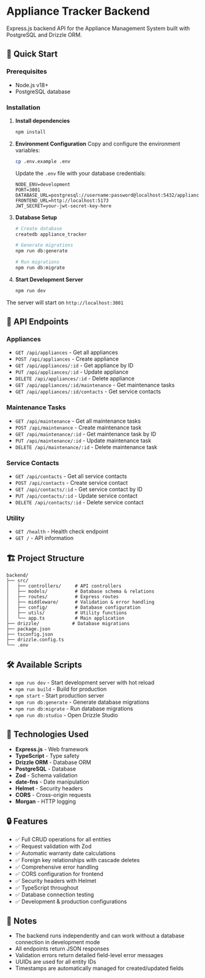 # Appliance Tracker Backend

Express.js backend API for the Appliance Management System built with PostgreSQL and Drizzle ORM.

## 🚀 Quick Start

### Prerequisites
- Node.js v18+
- PostgreSQL database

### Installation

1. **Install dependencies**
   ```bash
   npm install
   ```

2. **Environment Configuration**
   Copy and configure the environment variables:
   ```bash
   cp .env.example .env
   ```
   
   Update the `.env` file with your database credentials:
   ```env
   NODE_ENV=development
   PORT=3001
   DATABASE_URL=postgresql://username:password@localhost:5432/appliance_tracker
   FRONTEND_URL=http://localhost:5173
   JWT_SECRET=your-jwt-secret-key-here
   ```

3. **Database Setup**
   ```bash
   # Create database
   createdb appliance_tracker
   
   # Generate migrations
   npm run db:generate
   
   # Run migrations
   npm run db:migrate
   ```

4. **Start Development Server**
   ```bash
   npm run dev
   ```

The server will start on `http://localhost:3001`

## 📡 API Endpoints

### Appliances
- `GET /api/appliances` - Get all appliances
- `POST /api/appliances` - Create appliance
- `GET /api/appliances/:id` - Get appliance by ID
- `PUT /api/appliances/:id` - Update appliance
- `DELETE /api/appliances/:id` - Delete appliance
- `GET /api/appliances/:id/maintenance` - Get maintenance tasks
- `GET /api/appliances/:id/contacts` - Get service contacts

### Maintenance Tasks
- `GET /api/maintenance` - Get all maintenance tasks
- `POST /api/maintenance` - Create maintenance task
- `GET /api/maintenance/:id` - Get maintenance task by ID
- `PUT /api/maintenance/:id` - Update maintenance task
- `DELETE /api/maintenance/:id` - Delete maintenance task

### Service Contacts
- `GET /api/contacts` - Get all service contacts
- `POST /api/contacts` - Create service contact
- `GET /api/contacts/:id` - Get service contact by ID
- `PUT /api/contacts/:id` - Update service contact
- `DELETE /api/contacts/:id` - Delete service contact

### Utility
- `GET /health` - Health check endpoint
- `GET /` - API information

## 🏗️ Project Structure

```
backend/
├── src/
│   ├── controllers/     # API controllers
│   ├── models/          # Database schema & relations
│   ├── routes/          # Express routes
│   ├── middleware/      # Validation & error handling
│   ├── config/          # Database configuration
│   ├── utils/           # Utility functions
│   └── app.ts           # Main application
├── drizzle/            # Database migrations
├── package.json
├── tsconfig.json
├── drizzle.config.ts
└── .env
```

## 🛠️ Available Scripts

- `npm run dev` - Start development server with hot reload
- `npm run build` - Build for production
- `npm start` - Start production server
- `npm run db:generate` - Generate database migrations
- `npm run db:migrate` - Run database migrations
- `npm run db:studio` - Open Drizzle Studio

## 🔧 Technologies Used

- **Express.js** - Web framework
- **TypeScript** - Type safety
- **Drizzle ORM** - Database ORM
- **PostgreSQL** - Database
- **Zod** - Schema validation
- **date-fns** - Date manipulation
- **Helmet** - Security headers
- **CORS** - Cross-origin requests
- **Morgan** - HTTP logging

## 🔒 Features

- ✅ Full CRUD operations for all entities
- ✅ Request validation with Zod
- ✅ Automatic warranty date calculations
- ✅ Foreign key relationships with cascade deletes
- ✅ Comprehensive error handling
- ✅ CORS configuration for frontend
- ✅ Security headers with Helmet
- ✅ TypeScript throughout
- ✅ Database connection testing
- ✅ Development & production configurations

## 📝 Notes

- The backend runs independently and can work without a database connection in development mode
- All endpoints return JSON responses
- Validation errors return detailed field-level error messages
- UUIDs are used for all entity IDs
- Timestamps are automatically managed for created/updated fields

